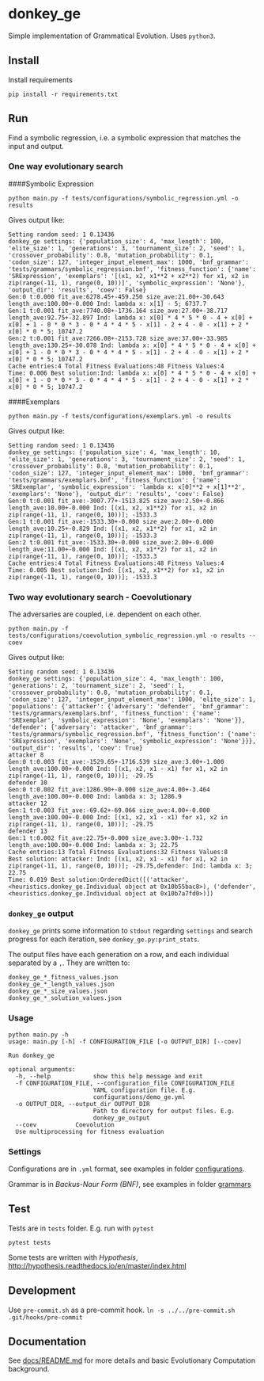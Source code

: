 # donkey_ge

Simple implementation of Grammatical Evolution. Uses `python3`. 

## Install

Install requirements
```
pip install -r requirements.txt
```

## Run

Find a symbolic regression, i.e. a symbolic expression that matches the input and output.

### One way evolutionary search

####Symbolic Expression
```
python main.py -f tests/configurations/symbolic_regression.yml -o results
```

Gives output like:
```
Setting random seed: 1 0.13436
donkey_ge settings: {'population_size': 4, 'max_length': 100, 'elite_size': 1, 'generations': 3, 'tournament_size': 2, 'seed': 1, 'crossover_probability': 0.8, 'mutation_probability': 0.1, 'codon_size': 127, 'integer_input_element_max': 1000, 'bnf_grammar': 'tests/grammars/symbolic_regression.bnf', 'fitness_function': {'name': 'SRExpression', 'exemplars': '[(x1, x2, x1**2 + x2**2) for x1, x2 in zip(range(-11, 1), range(0, 10))]', 'symbolic_expression': 'None'}, 'output_dir': 'results', 'coev': False}
Gen:0 t:0.000 fit_ave:6278.45+-459.250 size_ave:21.00+-30.643 length_ave:100.00+-0.000 Ind: lambda x: x[1] - 5; 6737.7
Gen:1 t:0.001 fit_ave:7740.08+-1736.164 size_ave:27.00+-38.717 length_ave:92.75+-32.897 Ind: lambda x: x[0] * 4 * 5 * 0 - 4 + x[0] + x[0] + 1 - 0 * 0 * 3 - 0 * 4 * 4 * 5 - x[1] - 2 + 4 - 0 - x[1] + 2 * x[0] * 0 * 5; 10747.2
Gen:2 t:0.001 fit_ave:7266.08+-2153.728 size_ave:37.00+-33.985 length_ave:130.25+-30.078 Ind: lambda x: x[0] * 4 * 5 * 0 - 4 + x[0] + x[0] + 1 - 0 * 0 * 3 - 0 * 4 * 4 * 5 - x[1] - 2 + 4 - 0 - x[1] + 2 * x[0] * 0 * 5; 10747.2
Cache entries:4 Total Fitness Evaluations:48 Fitness Values:4
Time: 0.006 Best solution:Ind: lambda x: x[0] * 4 * 5 * 0 - 4 + x[0] + x[0] + 1 - 0 * 0 * 3 - 0 * 4 * 4 * 5 - x[1] - 2 + 4 - 0 - x[1] + 2 * x[0] * 0 * 5; 10747.2
```

####Exemplars
```
python main.py -f tests/configurations/exemplars.yml -o results
```

Gives output like:
```
Setting random seed: 1 0.13436
donkey_ge settings: {'population_size': 4, 'max_length': 10, 'elite_size': 1, 'generations': 3, 'tournament_size': 2, 'seed': 1, 'crossover_probability': 0.8, 'mutation_probability': 0.1, 'codon_size': 127, 'integer_input_element_max': 1000, 'bnf_grammar': 'tests/grammars/exemplars.bnf', 'fitness_function': {'name': 'SRExemplar', 'symbolic_expression': 'lambda x: x[0]**2 + x[1]**2', 'exemplars': 'None'}, 'output_dir': 'results', 'coev': False}
Gen:0 t:0.001 fit_ave:-3007.77+-1513.825 size_ave:2.50+-0.866 length_ave:10.00+-0.000 Ind: [(x1, x2, x1**2) for x1, x2 in zip(range(-11, 1), range(0, 10))]; -1533.3
Gen:1 t:0.001 fit_ave:-1533.30+-0.000 size_ave:2.00+-0.000 length_ave:10.25+-0.829 Ind: [(x1, x2, x1**2) for x1, x2 in zip(range(-11, 1), range(0, 10))]; -1533.3
Gen:2 t:0.001 fit_ave:-1533.30+-0.000 size_ave:2.00+-0.000 length_ave:11.00+-0.000 Ind: [(x1, x2, x1**2) for x1, x2 in zip(range(-11, 1), range(0, 10))]; -1533.3
Cache entries:4 Total Fitness Evaluations:48 Fitness Values:4
Time: 0.005 Best solution:Ind: [(x1, x2, x1**2) for x1, x2 in zip(range(-11, 1), range(0, 10))]; -1533.3
```

### Two way evolutionary search - Coevolutionary

The adversaries are coupled, i.e. dependent on each other.
```
python main.py -f tests/configurations/coevolution_symbolic_regression.yml -o results --coev
```

Gives output like:
```
Setting random seed: 1 0.13436
donkey_ge settings: {'population_size': 4, 'max_length': 100, 'generations': 2, 'tournament_size': 2, 'seed': 1, 'crossover_probability': 0.8, 'mutation_probability': 0.1, 'codon_size': 127, 'integer_input_element_max': 1000, 'elite_size': 1, 'populations': {'attacker': {'adversary': 'defender', 'bnf_grammar': 'tests/grammars/exemplars.bnf', 'fitness_function': {'name': 'SRExemplar', 'symbolic_expression': 'None', 'exemplars': 'None'}}, 'defender': {'adversary': 'attacker', 'bnf_grammar': 'tests/grammars/symbolic_regression.bnf', 'fitness_function': {'name': 'SRExpression', 'exemplars': 'None', 'symbolic_expression': 'None'}}}, 'output_dir': 'results', 'coev': True}
attacker 8
Gen:0 t:0.003 fit_ave:-1529.65+-1716.539 size_ave:3.00+-1.000 length_ave:100.00+-0.000 Ind: [(x1, x2, x1 - x1) for x1, x2 in zip(range(-11, 1), range(0, 10))]; -29.75
defender 10
Gen:0 t:0.002 fit_ave:1286.90+-0.000 size_ave:4.00+-3.464 length_ave:100.00+-0.000 Ind: lambda x: 3; 1286.9
attacker 12
Gen:1 t:0.003 fit_ave:-69.62+-69.066 size_ave:4.00+-0.000 length_ave:100.00+-0.000 Ind: [(x1, x2, x1 - x1) for x1, x2 in zip(range(-11, 1), range(0, 10))]; -29.75
defender 13
Gen:1 t:0.002 fit_ave:22.75+-0.000 size_ave:3.00+-1.732 length_ave:100.00+-0.000 Ind: lambda x: 3; 22.75
Cache entries:13 Total Fitness Evaluations:32 Fitness Values:8
Best solution: attacker: Ind: [(x1, x2, x1 - x1) for x1, x2 in zip(range(-11, 1), range(0, 10))]; -29.75,defender: Ind: lambda x: 3; 22.75
Time: 0.019 Best solution:OrderedDict([('attacker', <heuristics.donkey_ge.Individual object at 0x10b55bac8>), ('defender', <heuristics.donkey_ge.Individual object at 0x10b7a7fd0>)])
```

### `donkey_ge` output

`donkey_ge` prints some information to `stdout` regarding `settings` and
search progress for each iteration, see `donkey_ge.py:print_stats`. 

The output files have each generation on a row, and each individual separated by a `,`. They are written to:
```
donkey_ge_*_fitness_values.json
donkey_ge_*_length_values.json
donkey_ge_*_size_values.json
donkey_ge_*_solution_values.json
```

### Usage
```
python main.py -h
usage: main.py [-h] -f CONFIGURATION_FILE [-o OUTPUT_DIR] [--coev]

Run donkey_ge

optional arguments:
  -h, --help            show this help message and exit
  -f CONFIGURATION_FILE, --configuration_file CONFIGURATION_FILE
                        YAML configuration file. E.g.
                        configurations/demo_ge.yml
  -o OUTPUT_DIR, --output_dir OUTPUT_DIR
                        Path to directory for output files. E.g.
                        donkey_ge_output
  --coev           Coevolution
  Use multiprocessing for fitness evaluation
```

### Settings

Configurations are in `.yml` format, see examples in folder [configurations](tests/configurations).

Grammar is in *Backus-Naur Form (BNF)*, see examples in folder [grammars](tests/grammars)

## Test

Tests are in `tests` folder. E.g. run with `pytest`
```
pytest tests
```

Some tests are written with *Hypothesis*, http://hypothesis.readthedocs.io/en/master/index.html

## Development

Use `pre-commit.sh` as a pre-commit hook. `ln -s ../../pre-commit.sh .git/hooks/pre-commit`

## Documentation

See [docs/README.md](docs/README.md) for more details and basic
Evolutionary Computation background.
